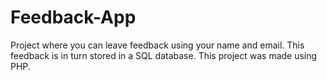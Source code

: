 # Feedback-App

Project where you can leave feedback using your name and email.
This feedback is in turn stored in a SQL database.
This project was made using PHP.

